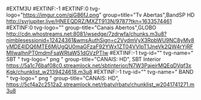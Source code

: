 #EXTM3U
#EXTINF:-1
#EXTINF:0 tvg-logo="https://imgur.com/qjG86fJ.png" group=title="Tv Abertas",BandSP HD
http://svrjupiter.live/HNEEQDRZ/MXZT913N/9787?tkn=1633574461
#EXTINF:0 tvg-logo="" group-title="Canais Abertos",GLOBO
http://cdn.whostreams.net:8081/wsedge/7zdrwfa/chunks.m3u8?nimblesessionid=12424361&wmsAuthSign=c2VydmVyX3RpbWU9NC8yMy8yMDE4IDQ6MTE6MjUgQU0maGFzaF92YWx1ZT04VVlpT1JneVk2QW4rYjRFMllwalhnPT0mdmFsaWRtaW51dGVzPTIw
#EXTINF:-1 tvg-id="" tvg-name=" SBT  " tvg-logo=" png  " group-title="CANAIS: HD",  SBT Interior https://5a1c76baf08c0.streamlock.net/sbtinterior/N7W3PajeirMQEqDVqf3xKgk/chunklist_w2139424618.m3u8
#EXTINF:-1 tvg-id="" tvg-name=" BAND  " tvg-logo=" png  " group-title="CANAIS: HD", 
https://5cf4a2c2512a2.streamlock.net/rbatv/rbatv/chunklist_w2041741271.m3u8
